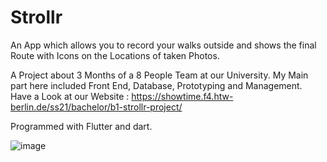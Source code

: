 # Strollr 

An App which allows you to record your walks outside and shows the final Route with Icons on the Locations of taken Photos. 

A Project about 3 Months of a 8 People Team at our University.
My Main part here included Front End, Database, Prototyping and Management.
Have a Look at our Website : https://showtime.f4.htw-berlin.de/ss21/bachelor/b1-strollr-project/

Programmed with Flutter and dart.

![image](https://user-images.githubusercontent.com/56310257/128377353-3421d981-81ee-4e24-938a-4a23e266e7b7.png)

